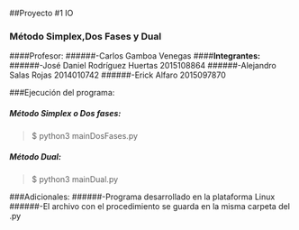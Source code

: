##Proyecto #1 IO
### Método Simplex,Dos Fases y Dual

####Profesor:
######-Carlos Gamboa Venegas
####**Integrantes:**
######-José Daniel Rodríguez Huertas 2015108864
######-Alejandro Salas Rojas 2014010742
######-Erick Alfaro 2015097870

###Ejecución del programa:
##### Método Simplex o Dos fases:
>$ python3 mainDosFases.py

##### Método Dual:
>$ python3 mainDual.py

###Adicionales:
######-Programa desarrollado en la plataforma Linux
######-El archivo con el procedimiento se guarda en la misma carpeta del .py

